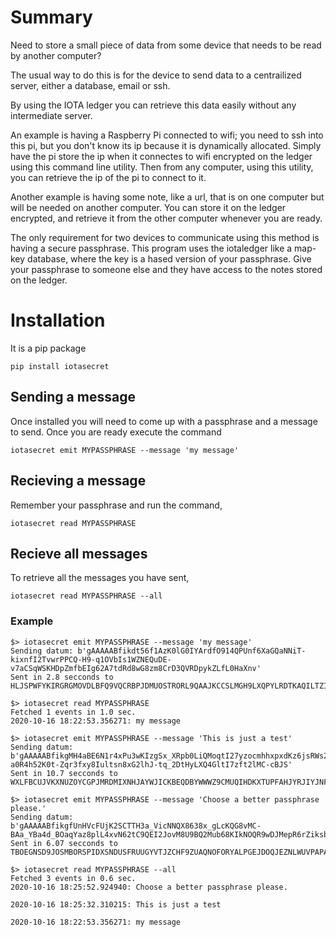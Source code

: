 # Summary
Need to store a small piece of data from some device that needs to be read by another computer?

The usual way to do this is for the device to send data to a centrailized server, either a database, email or ssh.

By using the IOTA ledger you can retrieve this data easily without any intermediate server.

An example is having a Raspberry Pi connected to wifi; you need to ssh into this pi, but you don't know its ip because it is dynamically allocated. Simply have the pi store the ip when it connectes to wifi encrypted on the ledger using this command line utility. Then from any computer, using this utility, you can retrieve the ip of the pi to connect to it.

Another example is having some note, like a url, that is on one computer but will be needed on another computer. You can store it on the ledger encrypted, and retrieve it from the other computer whenever you are ready.

The only requirement for two devices to communicate using this method is having a secure passphrase. This program uses the iotaledger like a map-key database, where the key is a hased version of your passphrase. Give your passphrase to someone else and they have access to the notes stored on the ledger.

# Installation

It is a pip package

    pip install iotasecret
	
## Sending a message

Once installed you will need to come up with a passphrase and a message to send. Once you are ready execute the command

    iotasecret emit MYPASSPHRASE --message 'my message'
	
	
## Recieving a message

Remember your passphrase and run the command,

    iotasecret read MYPASSPHRASE

## Recieve all messages

To retrieve all the messages you have sent,

    iotasecret read MYPASSPHRASE --all 
    
    
### Example

    $> iotasecret emit MYPASSPHRASE --message 'my message'  
    Sending datum: b'gAAAAABfikdt56f1AzK0lG0IYArdfO914QPUnf6XaGQaNNiT-kixnfI2TvwrPPCQ-H9-q1OVbIs1WZNEQuDE-v7aCSqWSKHDpZmfbEIg62A7tdRd8wG8zm8CrD3QVRDpykZLfL0HaXnv'
    Sent in 2.8 secconds to HLJSPWFYKIRGRGMOVDLBFQ9VQCRBPJDMUOSTRORL9QAAJKCCSLMGH9LXQPYLRDTKAQILTZIECNJPA9999

    $> iotasecret read MYPASSPHRASE
    Fetched 1 events in 1.0 sec.
    2020-10-16 18:22:53.356271: my message
    
    $> iotasecret emit MYPASSPHRASE --message 'This is just a test'
    Sending datum: b'gAAAAABfikgMH4aBE6N1r4xPu3wKIzgSx_XRpb0LiQMoqtI27yzocmhhxpxdKz6jsRWs2w122N3KY-a0R4h52K0t-Zqr3fxy8Iultsn8xG2lhJ-tq_2DtHyLXQ4GltI7zft2lMC-cBJS'
    Sent in 10.7 secconds to WXLFBCUJVKXNUZOYCGPJMRDMIXNHJAYWJICKBEQDBYWWWZ9CMUQIHDKXTUPFAHJYRJIYJNFOVY9OA9999
    
    $> iotasecret emit MYPASSPHRASE --message 'Choose a better passphrase please.'
    Sending datum: b'gAAAAABfikgfUnHVcFUjK2SCTTH3a_VicNNQX8638x_gLcKQG8vMC-BAa_YBa4d_BOaqYaz8plL4xvN62tC9QEI2JovM8U9BQ2Mub68KIkNOQR9wDJMepR6rZiksblJtYnCbU2nRjIDfb5i4dG47jVEEAwhlGvhkoA=='
    Sent in 6.07 secconds to TBOEGNSD9JOSMBORSPIDXSNDUSFRUUGYVTJZCHF9ZUAQNOFORYALPGEJDOQJEZNLWUVPAPAOBMUW99999
    
    $> iotasecret read MYPASSPHRASE --all
    Fetched 3 events in 0.6 sec.
    2020-10-16 18:25:52.924940: Choose a better passphrase please.
    
    2020-10-16 18:25:32.310215: This is just a test
    
    2020-10-16 18:22:53.356271: my message



